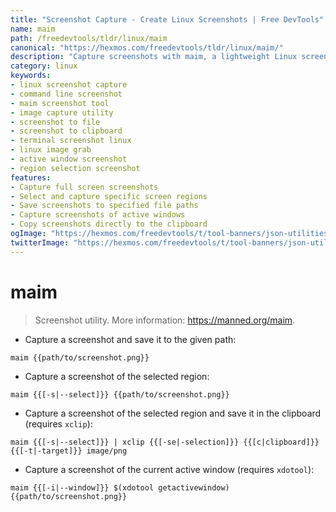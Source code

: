 ```yaml
---
title: "Screenshot Capture - Create Linux Screenshots | Free DevTools"
name: maim
path: /freedevtools/tldr/linux/maim
canonical: "https://hexmos.com/freedevtools/tldr/linux/maim/"
description: "Capture screenshots with maim, a lightweight Linux screenshot utility. Easily save screen captures to files or the clipboard. Free online tool, no registration required."
category: linux
keywords:
- linux screenshot capture
- command line screenshot
- maim screenshot tool
- image capture utility
- screenshot to file
- screenshot to clipboard
- terminal screenshot linux
- linux image grab
- active window screenshot
- region selection screenshot
features:
- Capture full screen screenshots
- Select and capture specific screen regions
- Save screenshots to specified file paths
- Capture screenshots of active windows
- Copy screenshots directly to the clipboard
ogImage: "https://hexmos.com/freedevtools/t/tool-banners/json-utilities-banner.png"
twitterImage: "https://hexmos.com/freedevtools/t/tool-banners/json-utilities-banner.png"
---
```


# maim

> Screenshot utility.
> More information: <https://manned.org/maim>.

- Capture a screenshot and save it to the given path:

`maim {{path/to/screenshot.png}}`

- Capture a screenshot of the selected region:

`maim {{[-s|--select]}} {{path/to/screenshot.png}}`

- Capture a screenshot of the selected region and save it in the clipboard (requires `xclip`):

`maim {{[-s|--select]}} | xclip {{[-se|-selection]}} {{[c|clipboard]}} {{[-t|-target]}} image/png`

- Capture a screenshot of the current active window (requires `xdotool`):

`maim {{[-i|--window]}} $(xdotool getactivewindow) {{path/to/screenshot.png}}`
